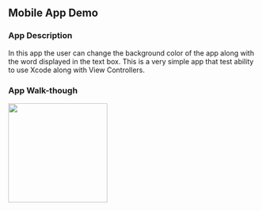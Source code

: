 

## Mobile App Demo

### App Description
   In this app the user can change the background color of the app along with the word displayed in the text box. This is a very simple app that test ability to use Xcode along with View Controllers.

### App Walk-though

<img src= "https://media.giphy.com/media/cL4xLybgogrhrTu0rE/giphy.gif" width=200><br>


